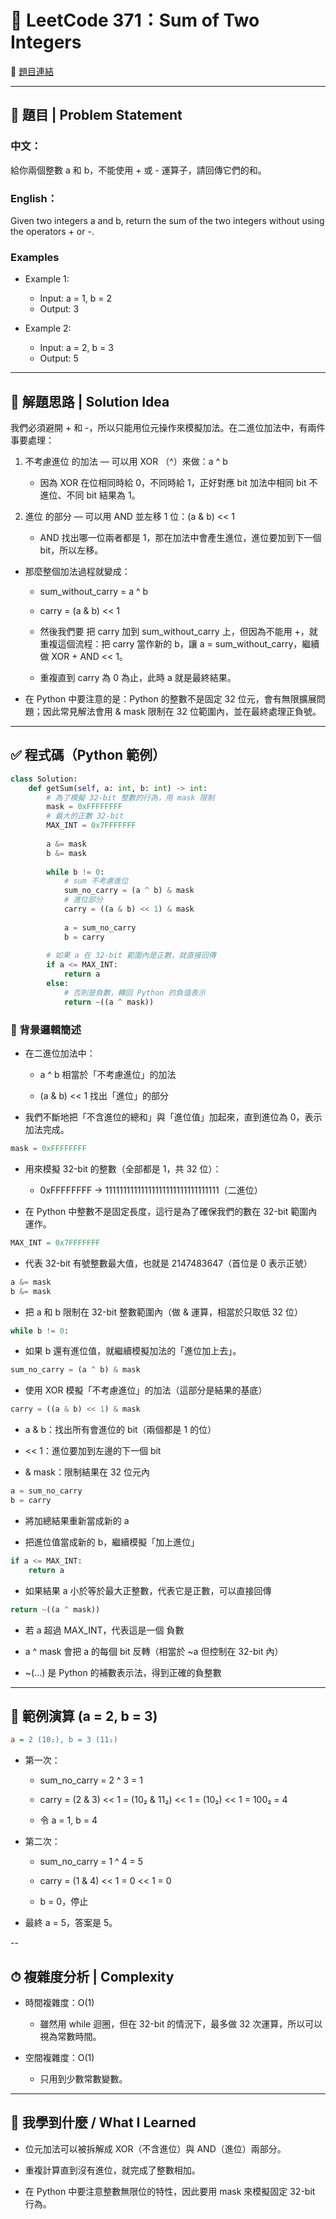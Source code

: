 # 📘 LeetCode 371：Sum of Two Integers
🔗 [題目連結](https://leetcode.com/problems/sum-of-two-integers/)

---

## 🧮 題目 | Problem Statement

### 中文：
給你兩個整數 a 和 b，不能使用 + 或 - 運算子，請回傳它們的和。

### English：
Given two integers a and b, return the sum of the two integers without using the operators + or -. 

### Examples
- Example 1:

    - Input: a = 1, b = 2
    - Output: 3

- Example 2:

    - Input: a = 2, b = 3
    - Output: 5
 
---

## 🧠 解題思路 | Solution Idea

我們必須避開 + 和 -，所以只能用位元操作來模擬加法。在二進位加法中，有兩件事要處理：

1. 不考慮進位 的加法 — 可以用 XOR （^）來做：a ^ b

    - 因為 XOR 在位相同時給 0，不同時給 1，正好對應 bit 加法中相同 bit 不進位、不同 bit 結果為 1。

2. 進位 的部分 — 可以用 AND 並左移 1 位：(a & b) << 1

    - AND 找出哪一位兩者都是 1，那在加法中會產生進位，進位要加到下一個 bit，所以左移。

- 那麼整個加法過程就變成：

    - sum_without_carry = a ^ b

    - carry = (a & b) << 1

    - 然後我們要 把 carry 加到 sum_without_carry 上，但因為不能用 +，就重複這個流程：把 carry 當作新的 b，讓 a = sum_without_carry，繼續做 XOR + AND << 1。

    - 重複直到 carry 為 0 為止，此時 a 就是最終結果。

- 在 Python 中要注意的是：Python 的整數不是固定 32 位元，會有無限擴展問題；因此常見解法會用 & mask 限制在 32 位範圍內，並在最終處理正負號。

---

## ✅ 程式碼（Python 範例）
```python
class Solution:
    def getSum(self, a: int, b: int) -> int:
        # 為了模擬 32-bit 整數的行為，用 mask 限制
        mask = 0xFFFFFFFF
        # 最大的正數 32-bit
        MAX_INT = 0x7FFFFFFF
        
        a &= mask
        b &= mask
        
        while b != 0:
            # sum 不考慮進位
            sum_no_carry = (a ^ b) & mask
            # 進位部分
            carry = ((a & b) << 1) & mask
            
            a = sum_no_carry
            b = carry
        
        # 如果 a 在 32-bit 範圍內是正數，就直接回傳
        if a <= MAX_INT:
            return a
        else:
            # 否則是負數，轉回 Python 的負值表示
            return ~((a ^ mask))
```
### 🧠 背景邏輯簡述

- 在二進位加法中：

    - a ^ b 相當於「不考慮進位」的加法

    - (a & b) << 1 找出「進位」的部分

- 我們不斷地把「不含進位的總和」與「進位值」加起來，直到進位為 0，表示加法完成。

```python
mask = 0xFFFFFFFF
```

- 用來模擬 32-bit 的整數（全部都是 1，共 32 位）：

    - 0xFFFFFFFF → 11111111111111111111111111111111（二進位）

- 在 Python 中整數不是固定長度，這行是為了確保我們的數在 32-bit 範圍內運作。
```python
MAX_INT = 0x7FFFFFFF
```

- 代表 32-bit 有號整數最大值，也就是 2147483647（首位是 0 表示正號）
```python
a &= mask
b &= mask
```

- 把 a 和 b 限制在 32-bit 整數範圍內（做 & 運算，相當於只取低 32 位）
```python
while b != 0:
```

- 如果 b 還有進位值，就繼續模擬加法的「進位加上去」。
```python
sum_no_carry = (a ^ b) & mask
```

- 使用 XOR 模擬「不考慮進位」的加法（這部分是結果的基底）
```python
carry = ((a & b) << 1) & mask
```

- a & b：找出所有會進位的 bit（兩個都是 1 的位）

- << 1：進位要加到左邊的下一個 bit

- & mask：限制結果在 32 位元內
```python
a = sum_no_carry
b = carry
```

- 將加總結果重新當成新的 a

- 把進位值當成新的 b，繼續模擬「加上進位」
```python
if a <= MAX_INT:
    return a
```

- 如果結果 a 小於等於最大正整數，代表它是正數，可以直接回傳
```python
return ~((a ^ mask))
```

- 若 a 超過 MAX_INT，代表這是一個 負數

- a ^ mask 會把 a 的每個 bit 反轉（相當於 ~a 但控制在 32-bit 內）

- ~(...) 是 Python 的補數表示法，得到正確的負整數

---

## 🧪 範例演算 (a = 2, b = 3)
```ini
a = 2 (10₂), b = 3 (11₂)
```

- 第一次：

    - sum_no_carry = 2 ^ 3 = 1

    - carry = (2 & 3) << 1 = (10₂ & 11₂) << 1 = (10₂) << 1 = 100₂ = 4

    - 令 a = 1, b = 4

- 第二次：

    - sum_no_carry = 1 ^ 4 = 5

    - carry = (1 & 4) << 1 = 0 << 1 = 0

    - b = 0，停止

- 最終 a = 5，答案是 5。

--

## ⏱ 複雜度分析 | Complexity

- 時間複雜度：O(1)
    - 雖然用 while 迴圈，但在 32-bit 的情況下，最多做 32 次運算，所以可以視為常數時間。 

- 空間複雜度：O(1)
    - 只用到少數常數變數。

---

## 🧠 我學到什麼 / What I Learned

- 位元加法可以被拆解成 XOR（不含進位）與 AND（進位）兩部分。

- 重複計算直到沒有進位，就完成了整數相加。

- 在 Python 中要注意整數無限位的特性，因此要用 mask 來模擬固定 32-bit 行為。